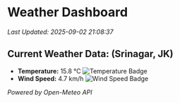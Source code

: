 
# Weather Dashboard

_Last Updated: 2025-09-02 21:08:37_

## Current Weather Data: (Srinagar, JK)
- **Temperature:** 15.8 °C ![Temperature Badge](https://img.shields.io/badge/Temperature-Low%20Temp-blue)
- **Wind Speed:** 4.7 km/h ![Wind Speed Badge](https://img.shields.io/badge/Wind%20Speed-Light%20Wind-blue)

*Powered by Open-Meteo API*
